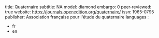 title: Quaternaire
subtitle: NA
model: diamond
embargo: 0
peer-reviewed: true
website: https://journals.openedition.org/quaternaire/
issn: 1965-0795
publisher: Association française pour l'étude du quaternaire
languages : 
-  fr
-  en
